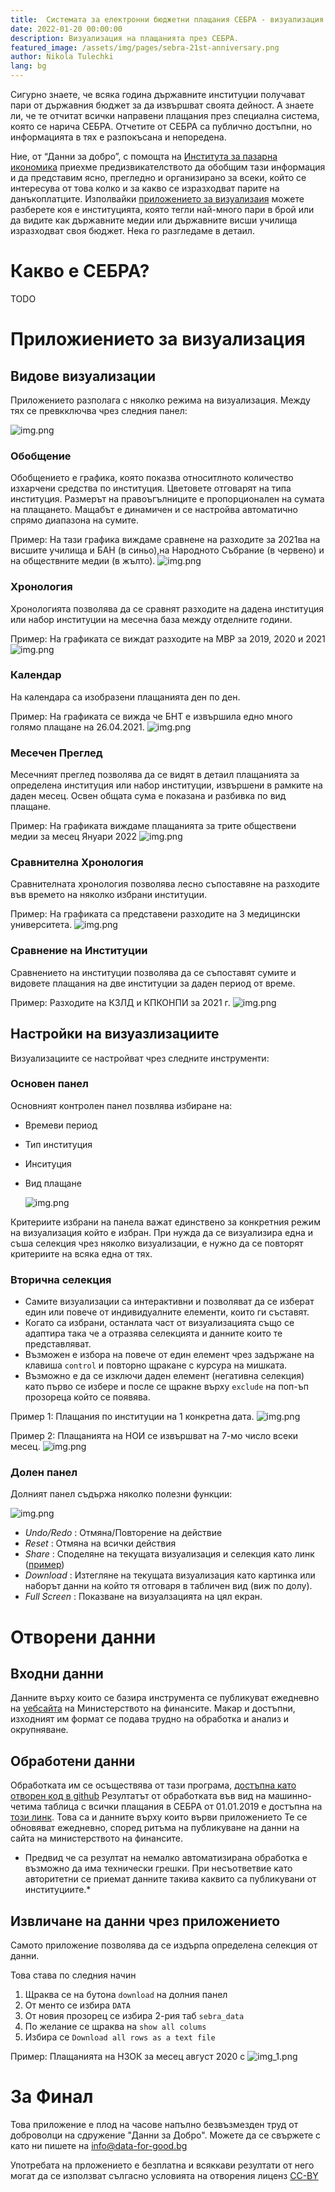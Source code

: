 ```yaml
---
title:  Системата за електронни бюджетни плащания СЕБРА - визуализация
date: 2022-01-20 00:00:00
description: Визуализация на плащанията през СЕБРА.     
featured_image: /assets/img/pages/sebra-21st-anniversary.png
author: Nikola Tulechki 
lang: bg
---
```


Сигурно знаете, че всяка година държавните институции получават пари от държавния бюджет за да извършват своята дейност. 
А знаете ли, че те отчитат всички направени плащания през специална система, която се нарича СЕБРА. 
Отчетите от СЕБРА са публично достъпни, но информацията в тях е разпокъсана и непоредена. 

Ние, от “Данни за добро”, с помощта на [Института за пазарна икономика](https://ime.bg/)  приехме предизвикателството да обобщим тази информация и да представим ясно, прегледно и организирано за всеки, който се интересува от това колко и за какво се изразходват парите на данъкоплатците.
Изполвайки [приложението за визуализаия](https://data-for-good.bg/sebra) можете разберете коя е институцията, която тегли най-много пари в брой или да видите как държавните медии или държавните висши училища изразходват своя бюджет. Нека го разгледаме в детаил.

# Какво е СЕБРА?

TODO

# Приложиението за визуализация

## Видове визуализации

Приложението разполага с няколко режима на визуализация.
Между тях се превкключва чрез следния панел:

![img.png](../../assets/img/sebra/sections.png)

### Обобщение

Обобщението е графика, която показва относитлното количество изхарчени средства по институция.
Цветовете отговарят на типа институция.
Размерът на правоъгълниците е пропорционален на сумата на плащането.
Мащабът е динамичен и се настройва автоматично спрямо диапазона на сумите. 

Пример: На тази графика виждаме сравнене на разходите за 2021ва на висшите училища и БАН (в синьо),на Народното Събрание (в червено) и на обществните медии (в жълто).
![img.png](../../assets/img/sebra/obobshtenie.png)

### Хронология

Хронологията позволява да се сравнят разходите на дадена институция или набор институции на месечна база между отделните години. 

Пример: На графиката се виждат разходите на МВР за 2019, 2020 и 2021
![img.png](../../assets/img/sebra/hronologia.png)

### Календар

На календара са изобразени плащанията ден по ден. 

Пример: На графиката се вижда че БНТ е извършила едно много голямо плащане на 26.04.2021.
![img.png](../../assets/img/sebra/kalendar.png)

### Месечен Преглед

Месечният преглед позволява да се видят в детаил плащанията за определена институция или набор институции, извършени в рамките на даден месец.
Освен общата сума е показана и разбивка по вид плащане.

Пример: На графиката виждаме плащанията за трите обществени медии за месец Януари 2022
![img.png](../../assets/img/sebra/mesechen.png)

### Сравнителна Хронология

Сравнителната хронология позволява лесно съпоставяне на разходите във времето на няколко избрани институции.

Пример: На графиката са представени разходите на 3 медицински университета.
![img.png](../../assets/img/sebra/srav_hronologia.png)

### Сравнение на Институции 

Сравнението на институции позволява да се съпоставят сумите и видовете плащания на две институции за даден период от време.

Пример: Рaзходите на КЗЛД и КПКОНПИ за 2021 г.
![img.png](../../assets/img/sebra/srav_institucii.png)

## Настройки на визуазлизациите

Визуализациите се настройват чрез следните инструменти:

### Основен панел 

Основният контролен панел позвлява избиране на:
* Времеви период
* Тип институция
* Инситуция
* Вид плащане


  ![img.png](../../assets/img/sebra/panel.png)

Критериите избрани на панела важат единствено за конкретния режим на визуализация който е избран.
При нужда да се визуализира една и съша селекция чрез няколко визуализации, е нужно да се повторят критериите на всяка една от тях.

### Вторична селекция

* Самите визуализации са интерактивни и позволяват да се изберат един или повече от индивидуалните елементи, които ги съставят.
* Когато са избрани, останлата част от визуализацията също се адаптира така че а отразява селекцията и данните които те представляват.
* Възможен е избора на повече от един елемент чрез задържане на клавиша `control` и повторно щракане с курсура на мишката.
* Възможно е да се изключи даден елемент (негативна селекция) като първо се избере и после се щракне върху `exclude` на поп-ъп прозореца който се появява. 

Пример 1: Плащания по институции на 1 конкретна дата.
![img.png](../../assets/img/sebra/kalendar_select_1.png)

Пример 2: Плащанията на НОИ се извършват на 7-мо число всеки месец. 
![img.png](../../assets/img/sebra/kalendar_select_2.png)

### Долен панел

Долният панел съдържа няколко полезни функции:

![img.png](../../assets/img/sebra/bottom_controls.png)

* *Undo/Redo* : Отмяна/Повторение на действие
* *Reset* : Отмяна на всички действия
* *Share* : Споделяне на текущата визуализация и селекция като линк ([пример](https://public.tableau.com/shared/CW2R9NS6K?:display_count=y&:origin=viz_share_link&:embed=y))
* *Download* : Изтегляне на текущата визуализация като картинка или наборът данни на който тя отговаря в табличен вид (виж по долу).
* *Full Screen* : Показване на визуалзацията на цял екран. 

# Отворени данни

## Входни данни

Данните върху които се базира инструмента се публикуват ежедневно на [уебсайта](https://www.minfin.bg/bg/transparency) на Министерството на финансите.
Макар и достъпни, изходният им формат се подава трудно на обработка и анализ и окрупняване.  

## Обработени данни

Обработката им се осъществява от тази програма, [достъпна като отворен код в github](https://github.com/data-for-good-bg/sebra-scrape)
Резултатът от обработката във вид на машинно-четима таблица с всички плащания в СЕБРА от 01.01.2019 е достъпна на [този линк](https://docs.google.com/spreadsheets/d/1VoB4dIH2Y2x2O-eH0ivNmBUYCcT-1NR6T5h8eWkE33Y/gviz/tq?tqx=out:csv&gid=1639699984).
Това са и данните върху които върви приложението
Те се обновяват ежедневно, според ритъма на публикуване на данни на сайта на министерството на финансите.

* Предвид че са резултат на немалко автоматизирана обработка е възможно да има технически грешки. 
При несъответвие като авторитетни се приемат данните такива каквито са публикувани от институциите.* 

## Извличане на данни чрез приложението

Самото приложение позволява да се издърпа определена селекция от данни. 

Това става по следния начин
1. Щраква се на бутона `download` на долния панел 
2. От менто се избира `DATA`
3. От новия прозорец се избира 2-рия таб `sebra_data`
4. По желание се щраква на `show all colums`
5. Избира се `Download all rows as a text file`

Пример: Плащанията на НЗОК за месец август 2020
с
![img_1.png](../../assets/img/sebra/download_data.png)

# За Финал

Това приложение е плод на часове напълно безвъзмезден труд от доброволци на сдружение "Данни за Добро". 
Можете да се свържете с като ни пишете на [info@data-for-good.bg](mailto:info@data-for-good.bg)

Употребата на прложението е безплатна и всяккави резултати от него могат да се използват сългасно условията на отворения лиценз [CC-BY](https://creativecommons.org/licenses/by/2.5/bg/)

